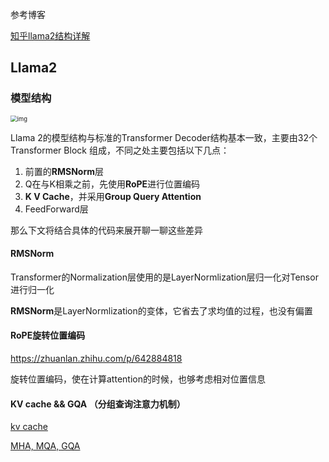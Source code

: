 参考博客

[知乎llama2结构详解](https://zhuanlan.zhihu.com/p/649756898)

## Llama2 

### 模型结构

<img src="https://pic4.zhimg.com/80/v2-c9b10194c5e0aa9777afa984063e7ff3_720w.webp" alt="img" style="zoom: 67%;" />

Llama 2的模型结构与标准的Transformer Decoder结构基本一致，主要由32个 Transformer Block 组成，不同之处主要包括以下几点：

1. 前置的**RMSNorm**层
2. Q在与K相乘之前，先使用**RoPE**进行位置编码
3. **K V Cache**，并采用**Group Query Attention**
4. FeedForward层

那么下文将结合具体的代码来展开聊一聊这些差异

#### RMSNorm

Transformer的Normalization层使用的是LayerNormlization层归一化对Tensor进行归一化

**RMSNorm**是LayerNormlization的变体，它省去了求均值的过程，也没有偏置  



#### RoPE旋转位置编码

https://zhuanlan.zhihu.com/p/642884818

旋转位置编码，使在计算attention的时候，也够考虑相对位置信息

#### KV cache && GQA （分组查询注意力机制）

[kv cache](https://zhuanlan.zhihu.com/p/630832593)

[MHA, MQA, GQA](https://mp.weixin.qq.com/s/_4OxoRLxhOcjGf0Q4Tvp2Q)



